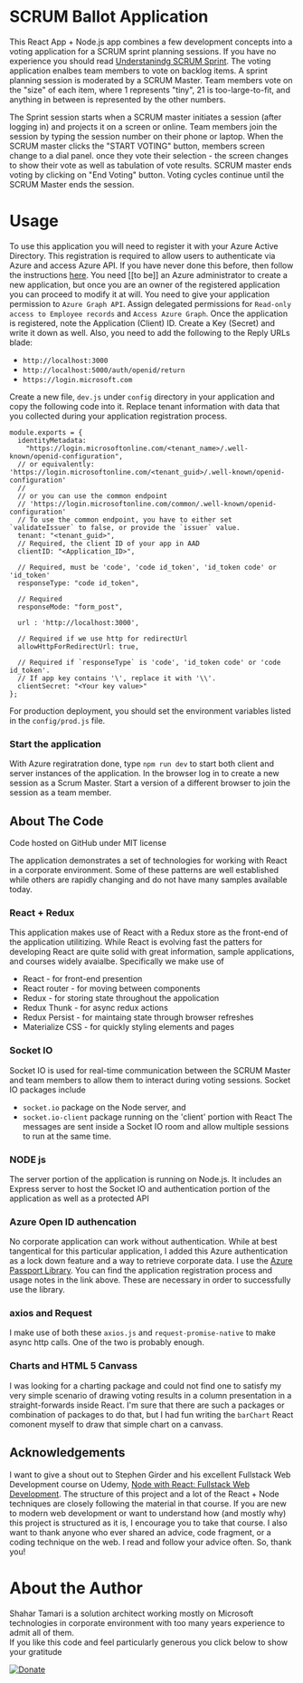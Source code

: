 # SCRUM Ballot Application

This React App + Node.js app combines a few development concepts into a voting application for a SCRUM sprint planning sessions. If you have no experience  you should read [Understanindg SCRUM Sprint](https://www.scrum.org/resources/what-is-a-sprint-in-scrum).  The voting application enalbes team members to vote on backlog items.  A sprint planning session is moderated by a SCRUM Master. Team members vote on the "size" of each item, where 1 represents "tiny", 21 is too-large-to-fit, and anything in between is represented by the other numbers.

The Sprint session starts when a SCRUM master initiates a session (after logging in) and projects it on a screen or online.   Team members join the session by typing the session number on their phone or laptop.  When the SCRUM master clicks the "START VOTING" button, members screen change to a dial panel.  once they vote their selection - the screen changes to show their vote as well as tabulation of vote results.
SCRUM master ends voting by clicking on "End Voting" button. Voting cycles continue until the SCRUM Master ends the session.

# Usage

To use this application you will need to register it with your Azure Active Directory.  This registration is required to allow users to authenticate via Azure and access Azure API.  If you have never done this before, then follow the instructions [here](https://docs.microsoft.com/en-us/azure/active-directory/develop/active-directory-integrating-applications).  You need [[to be]] an Azure administrator to create a new application, but once you are an owner of the registered application you can proceed to modify it at will. 
You need to give your application permission to `Azure Graph API`.  Assign delegated permissions for `Read-only access to Employee records` and `Access Azure Graph`.   Once the application is registered, note the Application (Client) ID. Create a Key (Secret) and write it down as well.  Also, you need to add the following to the Reply URLs blade:
* `http://localhost:3000` 
* `http://localhost:5000/auth/openid/return` 
* `https://login.microsoft.com`

Create a new file, `dev.js` under `config` directory in your application and copy the following code into it.  Replace tenant information with data that you collected during your application registration process.

```
module.exports = {
  identityMetadata:
    "https://login.microsoftonline.com/<tenant_name>/.well-known/openid-configuration",
  // or equivalently: 'https://login.microsoftonline.com/<tenant_guid>/.well-known/openid-configuration'
  //
  // or you can use the common endpoint
  // 'https://login.microsoftonline.com/common/.well-known/openid-configuration'
  // To use the common endpoint, you have to either set `validateIssuer` to false, or provide the `issuer` value.
  tenant: "<tenant_guid>",
  // Required, the client ID of your app in AAD
  clientID: "<Application_ID>",

  // Required, must be 'code', 'code id_token', 'id_token code' or 'id_token'
  responseType: "code id_token",

  // Required
  responseMode: "form_post",

  url : 'http://localhost:3000',

  // Required if we use http for redirectUrl
  allowHttpForRedirectUrl: true,

  // Required if `responseType` is 'code', 'id_token code' or 'code id_token'.
  // If app key contains '\', replace it with '\\'.
  clientSecret: "<Your key value>"
};

```
For production deployment, you should set the environment variables listed in the `config/prod.js` file.

### Start the application

With Azure regiratration done, type 
    `npm run dev` 
to start both client and server instances of the application.   In the browser log in to create a new session as a Scrum Master.  Start a version of a different browser to join the session as a team member.

## About The Code

Code hosted on GitHub under MIT license

The application demonstrates a set of technologies for working with React in a corporate environment.  Some of these patterns are well established while others are rapidly changing and do not have many samples available today.

### React + Redux

This application makes use of React with a Redux store as the front-end of the application utilitizing.  While React is evolving fast the patters for developing React are quite solid with great information, sample applications, and courses widely avaialbe.  Specifically we make use of
* React - for front-end presention
* React router - for moving between components
* Redux - for storing state throughout the appolication
* Redux Thunk - for async redux actions
* Redux Persist - for maintaing state through browser refreshes
* Materialize CSS - for quickly styling elements and pages

### Socket IO

Socket IO is used for real-time communication between the SCRUM Master and team members to allow them to interact during voting sessions.  Socket IO packages include
* `socket.io` package on the Node server, and
* `socket.io-client` package running on the 'client' portion with React
The messages are sent inside a Socket IO room and allow multiple sessions to run at the same time.

### NODE js

The server portion of the application is running on Node.js.  It includes an Express server to host the Socket IO and authentication portion of the application as well as a protected API

### Azure Open ID authencation

No corporate application can work without authentication.  While at best tangentical for this particular application, I added this Azure authentication as a lock down feature and a way to retrieve corporate data.
I use the [Azure Passport Library](https://github.com/AzureAD/passport-azure-ad/).  You can find the application registration process and usage notes in the link above.  These are necessary in order to successfully use the library.

### axios and Request

I make use of both these `axios.js` and `request-promise-native` to make async http calls. One of the two is probably enough.

### Charts and HTML 5 Canvass

I was looking for a charting package and could not find one to satisfy my very simple scenario of drawing voting results in a column presentation in a straight-forwards inside React. I'm sure that there are such a packages or combination of packages to do that, but I had fun writing the `barChart` React comonent myself to draw that simple chart on a canvass.


## Acknowledgements

I want to give a shout out to Stephen Girder and his excellent Fullstack Web Development course on Udemy, [Node with React: Fullstack Web Development](https://www.udemy.com/node-with-react-fullstack-web-development/learn/v4/overview).  The structure of this project and a lot of the React + Node techniques are closely following the material in that course.  If you are new to modern web development or want to understand how (and mostly why) this project is structured as it is, I encourage you to take that course.
I also want to thank anyone who ever shared an advice, code fragment, or a coding technique on the web.  I read and follow your advice often.  So, thank you! 

# About the Author

Shahar Tamari is a solution architect working mostly on Microsoft technologies in corporate environment with too many years experience to admit all of them.  
If you like this code and feel particularly generous you click below to show your gratitude

[![Donate](https://img.shields.io/badge/Donate-PayPal-green.svg)](https://www.paypal.me/ShaharTamari)